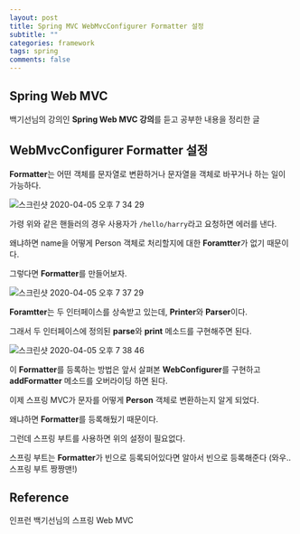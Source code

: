 ```yaml
---
layout: post
title: Spring MVC WebMvcConfigurer Formatter 설정
subtitle: ""
categories: framework
tags: spring
comments: false
---
```


## Spring Web MVC

백기선님의 강의인 **Spring Web MVC 강의**를 듣고 공부한 내용을 정리한 글

## WebMvcConfigurer Formatter 설정

**Formatter**는 어떤 객체를 문자열로 변환하거나 문자열을 객체로 바꾸거나 하는 일이 가능하다.

![스크린샷 2020-04-05 오후 7 34 29](https://user-images.githubusercontent.com/43809168/78472528-82a53c00-7774-11ea-9994-0349bcffe204.png)

가령 위와 같은 핸들러의 경우 사용자가 `/hello/harry`라고 요청하면 에러를 낸다.

왜냐하면 name을 어떻게 Person 객체로 처리할지에 대한 **Foramtter**가 없기 때문이다.

그렇다면 **Formatter**를 만들어보자.

![스크린샷 2020-04-05 오후 7 37 29](https://user-images.githubusercontent.com/43809168/78472565-e9c2f080-7774-11ea-8581-ab3bb399e403.png)

**Foramtter**는 두 인터페이스를 상속받고 있는데, **Printer**와 **Parser**이다.

그래서 두 인터페이스에 정의된 **parse**와 **print** 메소드를 구현해주면 된다.

![스크린샷 2020-04-05 오후 7 38 46](https://user-images.githubusercontent.com/43809168/78472585-14ad4480-7775-11ea-9701-6d55568683cc.png)

이 **Formatter**를 등록하는 방법은 앞서 살펴본 **WebConfigurer**를 구현하고 **addFormatter** 메소드를 오버라이딩 하면 된다.

이제 스프링 MVC가 문자를 어떻게 **Person** 객체로 변환하는지 알게 되었다.

왜냐하면 **Formatter**를 등록해뒀기 때문이다.

그런데 스프링 부트를 사용하면 위의 설정이 필요없다.

스프링 부트는 **Formatter**가 빈으로 등록되어있다면 알아서 빈으로 등록해준다 (와우.. 스프링 부트 짱짱맨!)

## Reference

인프런 백기선님의 스프링 Web MVC
